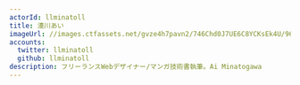 ```yaml
---
actorId: llminatoll
title: 湊川あい
imageUrl: //images.ctfassets.net/gvze4h7pavn2/746Chd0J7UE6C8YCKsEk4U/96d02cc5cb6adedf19d2d271f47185de/actor-llminatoll.jpg
accounts:
  twitter: llminatoll
  github: llminatoll
description: フリーランスWebデザイナー/マンガ技術書執筆。Ai Minatogawa
---
```

